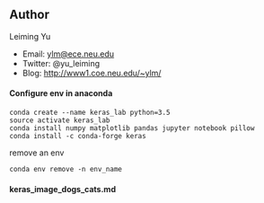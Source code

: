 ## Author

Leiming Yu

* Email: ylm@ece.neu.edu
* Twitter: @yu_leiming
* Blog: http://www1.coe.neu.edu/~ylm/



#### Configure env in anaconda
```
conda create --name keras_lab python=3.5
source activate keras_lab
conda install numpy matplotlib pandas jupyter notebook pillow
conda install -c conda-forge keras
```

remove an env
```
conda env remove -n env_name
```

#### keras_image_dogs_cats.md
